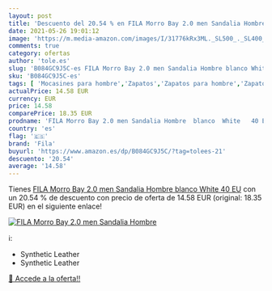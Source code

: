 ```yaml
---
layout: post
title: 'Descuento del 20.54 % en FILA Morro Bay 2.0 men Sandalia Hombre  '
date: 2021-05-26 19:01:12
image: 'https://m.media-amazon.com/images/I/31776kRx3ML._SL500_._SL400_.jpg'
comments: true
category: ofertas
author: 'tole.es'
slug: 'B084GC9J5C-es FILA Morro Bay 2.0 men Sandalia Hombre blanco White 40 EU'
sku: 'B084GC9J5C-es'
tags: [ 'Mocasines para hombre','Zapatos','Zapatos para hombre','Zapatos y complementos','fila','sandalia', ]
actualPrice: 14.58 EUR
currency: EUR
price: 14.58
comparePrice: 18.35 EUR
prodname: 'FILA Morro Bay 2.0 men Sandalia Hombre  blanco  White   40 EU'
country: 'es'
flag: '🇪🇸'
brand: 'Fila'
buyurl: 'https://www.amazon.es/dp/B084GC9J5C/?tag=tolees-21'
descuento: '20.54'
average: '14.58'
---
```


Tienes [FILA Morro Bay 2.0 men Sandalia Hombre  blanco  White   40 EU](https://www.amazon.es/dp/B084GC9J5C/?tag=tolees-21) con un 20.54 % de descuento con precio de oferta de 14.58 EUR (original: 18.35 EUR) en el siguiente enlace!

[![FILA Morro Bay 2.0 men Sandalia Hombre  ](https://m.media-amazon.com/images/I/31776kRx3ML._SL500_._SL400_.jpg)](https://www.amazon.es/dp/B084GC9J5C/?tag=tolees-21)

ℹ️:

- Synthetic Leather
- Synthetic Leather

[🛒 Accede a la oferta!!](https://www.amazon.es/dp/B084GC9J5C/?tag=tolees-21)
